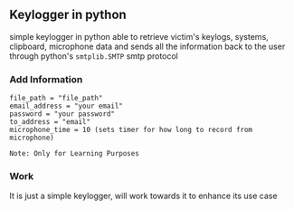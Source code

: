 ## Keylogger in python
simple keylogger in python able to retrieve victim's keylogs, systems, clipboard, microphone data and sends all the information back to the user through python's `smtplib.SMTP` smtp protocol

### Add Information
```
file_path = "file_path"
email_address = "your email"
password = "your password"
to_address = "email"
microphone_time = 10 (sets timer for how long to record from microphone)
```

`Note: Only for Learning Purposes` 

### Work
It is just a simple keylogger, will work towards it to enhance its use case